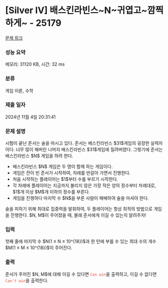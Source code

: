 # [Silver IV] 배스킨라빈스~N~귀엽고~깜찍하게~ - 25179 

[문제 링크](https://www.acmicpc.net/problem/25179) 

### 성능 요약

메모리: 31120 KB, 시간: 32 ms

### 분류

게임 이론, 수학

### 제출 일자

2024년 11월 4일 20:31:41

### 문제 설명

<p>시험이 끝난 준서는 술을 마시고 있다. 준서는 배스킨라빈스 $31$게임의 굉장한 실력자이다. 너무 많이 해버린 나머지 배스킨라빈스 $31$게임에 질려버렸다. 그렇기에 준서는 배스킨라빈스 $N$ 게임을 하려 한다.</p>

<ul>
	<li>배스킨라빈스 $N$ 게임은 두 명이 함께 하는 게임이다.</li>
	<li>게임은 잔이 빈 준서가 시작하여, 차례를 번갈아 가면서 진행한다.</li>
	<li>처음 시작하는 플레이어는 $1$부터 수를 부르기 시작한다.</li>
	<li>각 차례에 플레이어는 지금까지 불리지 않은 가장 작은 양의 정수부터 차례대로, $1$개 이상 $M$개 이하의 정수를 부른다.</li>
	<li>게임을 진행하다 마지막 수 $N$을 부른 사람이 패배하여 술을 마셔야 한다.</li>
</ul>

<p>술을 피하기 위해 최대로 집중력을 발휘하여, 두 플레이어는 항상 최적의 방법으로 게임을 진행한다. $N, M$이 주어졌을 때, 몰래 준서에게 이길 수 있는지 알려주자!</p>

### 입력 

 <p>첫째 줄에 마지막 수 $N(1 ≤ N ≤ 10^{18})$과 한 턴에 부를 수 있는 최대 수의 개수 $M(1 ≤ M ≤ 10^{18})$이 주어진다.</p>

### 출력 

 <p>준서가 주어진 $N, M$에 대해 이길 수 있다면 <span style="color:#e74c3c;"><code>Can win</code></span>을 출력하고, 이길 수 없다면 <span style="color:#e74c3c;"><code>Can't win</code></span>을 출력한다.</p>

